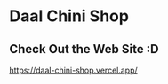 <h1>Daal Chini Shop</h1>

<h2>Check Out the Web Site :D</h2>

https://daal-chini-shop.vercel.app/


